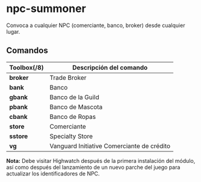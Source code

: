 # npc-summoner

Convoca a cualquier NPC (comerciante, banco, broker) desde cualquier lugar.

## Comandos

Toolbox(/8) | Descripción del comando
--- | ---
**broker** | Trade Broker
**bank** | Banco
**gbank** | Banco de la Guild
**pbank** | Banco de Mascota
**cbank** | Banco de Ropas
**store** | Comerciante
**sstore** | Specialty Store
**vg** | Vanguard Initiative Comerciante de crédito

**Nota:** Debe visitar Highwatch después de la primera instalación del módulo, así como después del lanzamiento de un nuevo parche del juego para actualizar los identificadores de NPC.